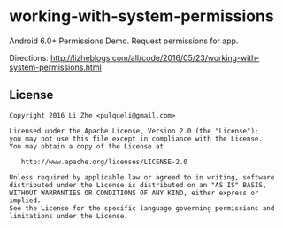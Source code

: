 # working-with-system-permissions
Android 6.0+ Permissions Demo. 
Request permissions for app.

Directions: 
<a target="_blank" href="http://lizheblogs.com/all/code/2016/05/23/working-with-system-permissions.html">
http://lizheblogs.com/all/code/2016/05/23/working-with-system-permissions.html</a></p>

## License

    Copyright 2016 Li Zhe <pulqueli@gmail.com>

    Licensed under the Apache License, Version 2.0 (the "License");
    you may not use this file except in compliance with the License.
    You may obtain a copy of the License at

       http://www.apache.org/licenses/LICENSE-2.0

    Unless required by applicable law or agreed to in writing, software
    distributed under the License is distributed on an "AS IS" BASIS,
    WITHOUT WARRANTIES OR CONDITIONS OF ANY KIND, either express or implied.
    See the License for the specific language governing permissions and
    limitations under the License.
